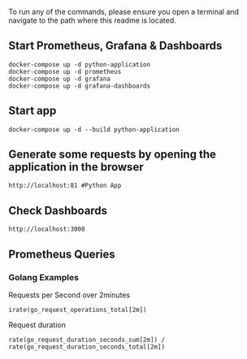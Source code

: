 To run any of the commands, please ensure you open a terminal and navigate to the path where this readme is located.

## Start Prometheus, Grafana & Dashboards

```
docker-compose up -d python-application
docker-compose up -d prometheus
docker-compose up -d grafana
docker-compose up -d grafana-dashboards
```


## Start app

```
docker-compose up -d --build python-application
```

## Generate some requests by opening the application in the browser

```
http://localhost:81 #Python App
```

## Check Dashboards
```
http://localhost:3000

```
## Prometheus Queries
### Golang Examples

Requests per Second over 2minutes
```
irate(go_request_operations_total[2m])
```
Request duration
```
rate(go_request_duration_seconds_sum[2m]) / rate(go_request_duration_seconds_total[2m])

